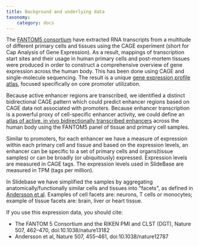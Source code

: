 ```yaml
---
title: Background and underlying data
taxonomy:
    category: docs
---
```



The [FANTOM5 consortium](http://fantom.gsc.riken.jp/) have extracted RNA transcripts from a multitude of different primary cells and tissues using the CAGE experiment (short for Cap Analysis of Gene Expression). As a result, mappings of transcription start sites and their usage in human primary cells and post-mortem tissues were produced in order to construct a comprehensive overview of gene expression across the human body.
This has been done using CAGE and single-molecule sequencing. The result is a unique [gene expression profile atlas](http://dx.doi.org/10.1038/nature13182), focused specifically on core promoter utilization.

Because active enhancer regions are transcribed, we identified a distinct bidirectional CAGE pattern which could predict enhancer regions based on CAGE data not associated with promoters. Because enhancer transcription is a powerful proxy of cell-specific enhancer activity, we could define an [atlas of active, in vivo bidirectionally transcribed enhancers](http://dx.doi.org/doi:10.1038/nature12787) across the human body using the FANTOM5 panel of tissue and primary cell samples. 

Similar to promoters, for each enhancer we have a measure of expression  within each primary cell and tissue and based on the expression levels, an enhancer can be specific to a set of primary cells and organs(tissue samples) or can be broadly (or ubiquitously) expressed. Expression levels are measured in CAGE tags.  The expression levels used in SlideBase are measured in TPM (tags per million).         

In Slidebase we have simplified the samples by aggregating anatomically/functionally similar cells and tissues into "facets", as defined in [Andersson et al](http://www.nature.com/nature/journal/v507/n7493/full/nature12787.html). Examples of cell facets are: neurons, T cells or monocytes; example of tissue facets are: brain, liver or heart tissue.

If you use this expression data, you should cite:

+ The FANTOM 5 Consortium and the RIKEN PMI and CLST (DGT), Nature 507, 462–470, doi:10.1038/nature13182  
+ Andersson et al, Nature 507, 455–461, doi:10.1038/nature12787
